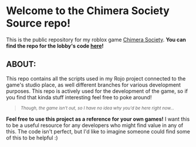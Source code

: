 # Welcome to the Chimera Society Source repo!
This is the public repository for my roblox game [Chimera Society](https://www.roblox.com/games/106820629618215/Chimera-Society).
**You can find the repo for the lobby's code [here](https://github.com/Batteryhunter333/Chimera-Society-Lobby)!**

## ABOUT:

This repo contains all the scripts used in my Rojo project connected to the game's studio place, as well different branches for various development purposes. 
This repo is actively used for the development of the game, so if you find that kinda stuff interesting feel free to poke around!

> <sub>*Though, the game isn't out, so I have no idea why you'd be here right now...*</sub>

**Feel free to use this project as a reference for your own games!**
I want this to be a useful resource for any developers who might find value in any of this.
The code isn't perfect, but I'd like to imagine someone could find some of this to be helpful :)

